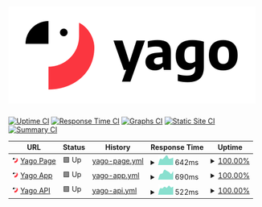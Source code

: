 # [![Upptime](https://raw.githubusercontent.com/bitforge/yago_status_page/master/assets/yago-readme.svg)](https://yago.cloud)

[![Uptime CI](https://github.com/bitforge/yago_status_page/workflows/Uptime%20CI/badge.svg)](https://github.com/bitforge/yago_status_page/actions?query=workflow%3A%22Uptime+CI%22)
[![Response Time CI](https://github.com/bitforge/yago_status_page/workflows/Response%20Time%20CI/badge.svg)](https://github.com/bitforge/yago_status_page/actions?query=workflow%3A%22Response+Time+CI%22)
[![Graphs CI](https://github.com/bitforge/yago_status_page/workflows/Graphs%20CI/badge.svg)](https://github.com/bitforge/yago_status_page/actions?query=workflow%3A%22Graphs+CI%22)
[![Static Site CI](https://github.com/bitforge/yago_status_page/workflows/Static%20Site%20CI/badge.svg)](https://github.com/bitforge/yago_status_page/actions?query=workflow%3A%22Static+Site+CI%22)
[![Summary CI](https://github.com/bitforge/yago_status_page/workflows/Summary%20CI/badge.svg)](https://github.com/bitforge/yago_status_page/actions?query=workflow%3A%22Summary+CI%22)

<!--start: status pages-->
<!-- This summary is generated by Upptime (https://github.com/upptime/upptime) -->
<!-- Do not edit this manually, your changes will be overwritten -->
<!-- prettier-ignore -->
| URL | Status | History | Response Time | Uptime |
| --- | ------ | ------- | ------------- | ------ |
| <img alt="" src="https://raw.githubusercontent.com/bitforge/yago_status_page/master/assets/yago-parrot-circle.svg" height="13"> [Yago Page](https://yago.cloud) | 🟩 Up | [yago-page.yml](https://github.com/bitforge/yago_status_page/commits/HEAD/history/yago-page.yml) | <details><summary><img alt="Response time graph" src="./graphs/yago-page/response-time-week.png" height="20"> 642ms</summary><br><a href="https://status.yago.cloud/history/yago-page"><img alt="Response time 788" src="https://img.shields.io/endpoint?url=https%3A%2F%2Fraw.githubusercontent.com%2Fbitforge%2Fyago_status_page%2FHEAD%2Fapi%2Fyago-page%2Fresponse-time.json"></a><br><a href="https://status.yago.cloud/history/yago-page"><img alt="24-hour response time 667" src="https://img.shields.io/endpoint?url=https%3A%2F%2Fraw.githubusercontent.com%2Fbitforge%2Fyago_status_page%2FHEAD%2Fapi%2Fyago-page%2Fresponse-time-day.json"></a><br><a href="https://status.yago.cloud/history/yago-page"><img alt="7-day response time 642" src="https://img.shields.io/endpoint?url=https%3A%2F%2Fraw.githubusercontent.com%2Fbitforge%2Fyago_status_page%2FHEAD%2Fapi%2Fyago-page%2Fresponse-time-week.json"></a><br><a href="https://status.yago.cloud/history/yago-page"><img alt="30-day response time 634" src="https://img.shields.io/endpoint?url=https%3A%2F%2Fraw.githubusercontent.com%2Fbitforge%2Fyago_status_page%2FHEAD%2Fapi%2Fyago-page%2Fresponse-time-month.json"></a><br><a href="https://status.yago.cloud/history/yago-page"><img alt="1-year response time 780" src="https://img.shields.io/endpoint?url=https%3A%2F%2Fraw.githubusercontent.com%2Fbitforge%2Fyago_status_page%2FHEAD%2Fapi%2Fyago-page%2Fresponse-time-year.json"></a></details> | <details><summary><a href="https://status.yago.cloud/history/yago-page">100.00%</a></summary><a href="https://status.yago.cloud/history/yago-page"><img alt="All-time uptime 100.00%" src="https://img.shields.io/endpoint?url=https%3A%2F%2Fraw.githubusercontent.com%2Fbitforge%2Fyago_status_page%2FHEAD%2Fapi%2Fyago-page%2Fuptime.json"></a><br><a href="https://status.yago.cloud/history/yago-page"><img alt="24-hour uptime 100.00%" src="https://img.shields.io/endpoint?url=https%3A%2F%2Fraw.githubusercontent.com%2Fbitforge%2Fyago_status_page%2FHEAD%2Fapi%2Fyago-page%2Fuptime-day.json"></a><br><a href="https://status.yago.cloud/history/yago-page"><img alt="7-day uptime 100.00%" src="https://img.shields.io/endpoint?url=https%3A%2F%2Fraw.githubusercontent.com%2Fbitforge%2Fyago_status_page%2FHEAD%2Fapi%2Fyago-page%2Fuptime-week.json"></a><br><a href="https://status.yago.cloud/history/yago-page"><img alt="30-day uptime 100.00%" src="https://img.shields.io/endpoint?url=https%3A%2F%2Fraw.githubusercontent.com%2Fbitforge%2Fyago_status_page%2FHEAD%2Fapi%2Fyago-page%2Fuptime-month.json"></a><br><a href="https://status.yago.cloud/history/yago-page"><img alt="1-year uptime 100.00%" src="https://img.shields.io/endpoint?url=https%3A%2F%2Fraw.githubusercontent.com%2Fbitforge%2Fyago_status_page%2FHEAD%2Fapi%2Fyago-page%2Fuptime-year.json"></a></details>
| <img alt="" src="https://raw.githubusercontent.com/bitforge/yago_status_page/master/assets/yago-parrot-circle.svg" height="13"> [Yago App](https://app.yago.cloud) | 🟩 Up | [yago-app.yml](https://github.com/bitforge/yago_status_page/commits/HEAD/history/yago-app.yml) | <details><summary><img alt="Response time graph" src="./graphs/yago-app/response-time-week.png" height="20"> 690ms</summary><br><a href="https://status.yago.cloud/history/yago-app"><img alt="Response time 602" src="https://img.shields.io/endpoint?url=https%3A%2F%2Fraw.githubusercontent.com%2Fbitforge%2Fyago_status_page%2FHEAD%2Fapi%2Fyago-app%2Fresponse-time.json"></a><br><a href="https://status.yago.cloud/history/yago-app"><img alt="24-hour response time 725" src="https://img.shields.io/endpoint?url=https%3A%2F%2Fraw.githubusercontent.com%2Fbitforge%2Fyago_status_page%2FHEAD%2Fapi%2Fyago-app%2Fresponse-time-day.json"></a><br><a href="https://status.yago.cloud/history/yago-app"><img alt="7-day response time 690" src="https://img.shields.io/endpoint?url=https%3A%2F%2Fraw.githubusercontent.com%2Fbitforge%2Fyago_status_page%2FHEAD%2Fapi%2Fyago-app%2Fresponse-time-week.json"></a><br><a href="https://status.yago.cloud/history/yago-app"><img alt="30-day response time 655" src="https://img.shields.io/endpoint?url=https%3A%2F%2Fraw.githubusercontent.com%2Fbitforge%2Fyago_status_page%2FHEAD%2Fapi%2Fyago-app%2Fresponse-time-month.json"></a><br><a href="https://status.yago.cloud/history/yago-app"><img alt="1-year response time 686" src="https://img.shields.io/endpoint?url=https%3A%2F%2Fraw.githubusercontent.com%2Fbitforge%2Fyago_status_page%2FHEAD%2Fapi%2Fyago-app%2Fresponse-time-year.json"></a></details> | <details><summary><a href="https://status.yago.cloud/history/yago-app">100.00%</a></summary><a href="https://status.yago.cloud/history/yago-app"><img alt="All-time uptime 100.00%" src="https://img.shields.io/endpoint?url=https%3A%2F%2Fraw.githubusercontent.com%2Fbitforge%2Fyago_status_page%2FHEAD%2Fapi%2Fyago-app%2Fuptime.json"></a><br><a href="https://status.yago.cloud/history/yago-app"><img alt="24-hour uptime 100.00%" src="https://img.shields.io/endpoint?url=https%3A%2F%2Fraw.githubusercontent.com%2Fbitforge%2Fyago_status_page%2FHEAD%2Fapi%2Fyago-app%2Fuptime-day.json"></a><br><a href="https://status.yago.cloud/history/yago-app"><img alt="7-day uptime 100.00%" src="https://img.shields.io/endpoint?url=https%3A%2F%2Fraw.githubusercontent.com%2Fbitforge%2Fyago_status_page%2FHEAD%2Fapi%2Fyago-app%2Fuptime-week.json"></a><br><a href="https://status.yago.cloud/history/yago-app"><img alt="30-day uptime 100.00%" src="https://img.shields.io/endpoint?url=https%3A%2F%2Fraw.githubusercontent.com%2Fbitforge%2Fyago_status_page%2FHEAD%2Fapi%2Fyago-app%2Fuptime-month.json"></a><br><a href="https://status.yago.cloud/history/yago-app"><img alt="1-year uptime 100.00%" src="https://img.shields.io/endpoint?url=https%3A%2F%2Fraw.githubusercontent.com%2Fbitforge%2Fyago_status_page%2FHEAD%2Fapi%2Fyago-app%2Fuptime-year.json"></a></details>
| <img alt="" src="https://raw.githubusercontent.com/bitforge/yago_status_page/master/assets/yago-parrot-circle.svg" height="13"> [Yago API](https://yago.cloud/api/health) | 🟩 Up | [yago-api.yml](https://github.com/bitforge/yago_status_page/commits/HEAD/history/yago-api.yml) | <details><summary><img alt="Response time graph" src="./graphs/yago-api/response-time-week.png" height="20"> 522ms</summary><br><a href="https://status.yago.cloud/history/yago-api"><img alt="Response time 537" src="https://img.shields.io/endpoint?url=https%3A%2F%2Fraw.githubusercontent.com%2Fbitforge%2Fyago_status_page%2FHEAD%2Fapi%2Fyago-api%2Fresponse-time.json"></a><br><a href="https://status.yago.cloud/history/yago-api"><img alt="24-hour response time 538" src="https://img.shields.io/endpoint?url=https%3A%2F%2Fraw.githubusercontent.com%2Fbitforge%2Fyago_status_page%2FHEAD%2Fapi%2Fyago-api%2Fresponse-time-day.json"></a><br><a href="https://status.yago.cloud/history/yago-api"><img alt="7-day response time 522" src="https://img.shields.io/endpoint?url=https%3A%2F%2Fraw.githubusercontent.com%2Fbitforge%2Fyago_status_page%2FHEAD%2Fapi%2Fyago-api%2Fresponse-time-week.json"></a><br><a href="https://status.yago.cloud/history/yago-api"><img alt="30-day response time 513" src="https://img.shields.io/endpoint?url=https%3A%2F%2Fraw.githubusercontent.com%2Fbitforge%2Fyago_status_page%2FHEAD%2Fapi%2Fyago-api%2Fresponse-time-month.json"></a><br><a href="https://status.yago.cloud/history/yago-api"><img alt="1-year response time 541" src="https://img.shields.io/endpoint?url=https%3A%2F%2Fraw.githubusercontent.com%2Fbitforge%2Fyago_status_page%2FHEAD%2Fapi%2Fyago-api%2Fresponse-time-year.json"></a></details> | <details><summary><a href="https://status.yago.cloud/history/yago-api">100.00%</a></summary><a href="https://status.yago.cloud/history/yago-api"><img alt="All-time uptime 100.00%" src="https://img.shields.io/endpoint?url=https%3A%2F%2Fraw.githubusercontent.com%2Fbitforge%2Fyago_status_page%2FHEAD%2Fapi%2Fyago-api%2Fuptime.json"></a><br><a href="https://status.yago.cloud/history/yago-api"><img alt="24-hour uptime 100.00%" src="https://img.shields.io/endpoint?url=https%3A%2F%2Fraw.githubusercontent.com%2Fbitforge%2Fyago_status_page%2FHEAD%2Fapi%2Fyago-api%2Fuptime-day.json"></a><br><a href="https://status.yago.cloud/history/yago-api"><img alt="7-day uptime 100.00%" src="https://img.shields.io/endpoint?url=https%3A%2F%2Fraw.githubusercontent.com%2Fbitforge%2Fyago_status_page%2FHEAD%2Fapi%2Fyago-api%2Fuptime-week.json"></a><br><a href="https://status.yago.cloud/history/yago-api"><img alt="30-day uptime 100.00%" src="https://img.shields.io/endpoint?url=https%3A%2F%2Fraw.githubusercontent.com%2Fbitforge%2Fyago_status_page%2FHEAD%2Fapi%2Fyago-api%2Fuptime-month.json"></a><br><a href="https://status.yago.cloud/history/yago-api"><img alt="1-year uptime 100.00%" src="https://img.shields.io/endpoint?url=https%3A%2F%2Fraw.githubusercontent.com%2Fbitforge%2Fyago_status_page%2FHEAD%2Fapi%2Fyago-api%2Fuptime-year.json"></a></details>

<!--end: status pages-->
